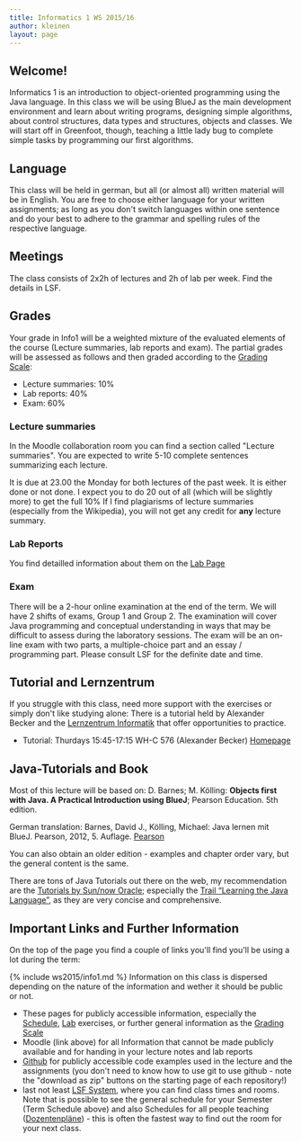 ```yaml
---
title: Informatics 1 WS 2015/16
author: kleinen
layout: page
---
```


## Welcome!

Informatics 1 is an introduction to object-oriented programming using the Java language. In this class we will be using BlueJ as the main development environment and learn about writing programs, designing simple algorithms, about control structures, data types and structures, objects and classes. We will start off in Greenfoot, though, teaching a little lady bug to complete simple tasks by programming our first algorithms.

## Language

This class will be held in german, but all (or almost all) written material will
be in English. You are free to choose either language for your written assignments;
as long as you don't switch languages within one sentence and do your best to
adhere to the grammar and spelling rules of the respective language.

## Meetings

The class consists of 2x2h of lectures and 2h of lab per week. Find the details in
LSF.

## Grades

Your grade in Info1 will be a weighted mixture of the evaluated elements of the course (Lecture summaries, lab reports and exam). The partial grades will be assessed as follows and then graded according to the [Grading Scale]({{site.baseurl}}general/grading-scale.html):

* Lecture summaries: 10%
* Lab reports: 40%
* Exam: 60%

### Lecture summaries
In the Moodle collaboration room you can find a section called "Lecture summaries". You are expected to write 5-10 complete sentences summarizing each lecture.

It is due at 23.00 the Monday for both lectures of the past week. It is either done or not done. I expect you to do 20 out of all (which will be slightly more) to get the full 10% If I find plagiarisms of lecture summaries (especially from the Wikipedia), you will not get any credit for **any** lecture summary.

### Lab Reports
You find detailled information about them on the [Lab Page](labs/)

### Exam

There will be a 2-hour online examination at the end of the term. We will have 2 shifts of exams, Group 1 and Group 2. The examination will cover Java programming and conceptual understanding in ways that may be difficult to assess during the laboratory sessions. The exam will be an on-line exam with two parts, a multiple-choice part and an essay / programming part. Please consult LSF for the definite date and time.

## Tutorial and Lernzentrum

If you struggle with this class, need more support with the exercises or simply don't like studying alone:
There is a tutorial held by Alexander Becker and the [Lernzentrum Informatik](https://www.htw-berlin.de/studieninteressierte/lernzentren/lernzentrum-informatik/) that offer opportunities to practice.

* Tutorial:  Thurdays 15:45-17:15 WH-C 576 (Alexander Becker) [Homepage](http://home.htw-berlin.de/~s0533351/informatik.html)

## Java-Tutorials and Book

Most of this lecture will be based on: D. Barnes; M. Kölling: **Objects first with Java. A Practical Introduction using BlueJ**; Pearson Education. 5th edition.

German translation: Barnes, David J., Kölling, Michael: Java lernen mit BlueJ. Pearson, 2012, 5. Auflage. [Pearson](http://www.pearson-studium.de/main/main.asp?page=bookdetails&ProductID=199389)

You can also obtain an older edition - examples and chapter order vary, but the general content is the same.

There are tons of Java Tutorials out there on the web, my recommendation are the [Tutorials by Sun/now Oracle][7]; especially the [Trail &#8220;Learning the Java Language&#8221;][8], as they are very concise and comprehensive.


 [7]: http://download.oracle.com/javase/tutorial/
 [8]: http://download.oracle.com/javase/tutorial/java/

## Important Links and Further Information

On the top of the page you find a couple of links you'll find you'll be using a lot during the term:

{% include ws2015/info1.md %}
Information on this class is dispersed depending on the nature of the information and wether it should be public or not.

* These pages for publicly accessible information, especially the [Schedule](schedule), [Lab](labs) exercises, or further general information as the [Grading Scale]({{site.baseurl}}general/grading-scale.html)
* Moodle (link above) for all Information that cannot be made publicly available and for handing in your lecture notes and lab reports
* [Github](https://github.com/htw-imi-info1) for publicly accessible code examples used in the lecture and the assignments (you don't need to know how to use git to use github - note the "download as zip" buttons on the starting page of each repository!)
*  last not least [LSF System](https://lsf.htw-berlin.de), where you can find class times and rooms. Note that is possible to see the general schedule for your Semester (Term Schedule above) and also Schedules for all people teaching ([Dozentenpläne](https://lsf.htw-berlin.de/qisserver/rds?state=change&type=5&moduleParameter=personDPlanSearch&nextdir=change&next=search.vm&subdir=person)) - this is often the fastest way to find out the room for your next class.
